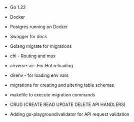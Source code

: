 - Go 1.22
- Docker
- Postgres running on Docker
- Swagger for docs
- Golang migrate for migrations 
- chi - Routing and mux
- airverse-air- For Hot reloading
- direnv - for loading env vars

- migrations for creating and altering table schemas
- makefile to execute migration commands
- CRUD (CREATE READ UPDATE DELETE API HANDLERS)
- Adding go-playground/validator for API request validation